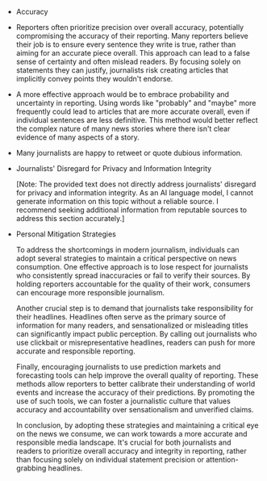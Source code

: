 - Accuracy
- Reporters often prioritize precision over overall accuracy, potentially compromising the accuracy of their reporting. Many reporters believe their job is to ensure every sentence they write is true, rather than aiming for an accurate piece overall. This approach can lead to a false sense of certainty and often mislead readers. By focusing solely on statements they can justify, journalists risk creating articles that implicitly convey points they wouldn't endorse.
- A more effective approach would be to embrace probability and uncertainty in reporting. Using words like "probably" and "maybe" more frequently could lead to articles that are more accurate overall, even if individual sentences are less definitive. This method would better reflect the complex nature of many news stories where there isn't clear evidence of many aspects of a story.
- Many journalists are happy to retweet or quote dubious information.
- Journalists' Disregard for Privacy and Information Integrity
  
  [Note: The provided text does not directly address journalists' disregard for privacy and information integrity. As an AI language model, I cannot generate information on this topic without a reliable source. I recommend seeking additional information from reputable sources to address this section accurately.]
- Personal Mitigation Strategies
  
  To address the shortcomings in modern journalism, individuals can adopt several strategies to maintain a critical perspective on news consumption. One effective approach is to lose respect for journalists who consistently spread inaccuracies or fail to verify their sources. By holding reporters accountable for the quality of their work, consumers can encourage more responsible journalism.
  
  Another crucial step is to demand that journalists take responsibility for their headlines. Headlines often serve as the primary source of information for many readers, and sensationalized or misleading titles can significantly impact public perception. By calling out journalists who use clickbait or misrepresentative headlines, readers can push for more accurate and responsible reporting.
  
  Finally, encouraging journalists to use prediction markets and forecasting tools can help improve the overall quality of reporting. These methods allow reporters to better calibrate their understanding of world events and increase the accuracy of their predictions. By promoting the use of such tools, we can foster a journalistic culture that values accuracy and accountability over sensationalism and unverified claims.
  
  In conclusion, by adopting these strategies and maintaining a critical eye on the news we consume, we can work towards a more accurate and responsible media landscape. It's crucial for both journalists and readers to prioritize overall accuracy and integrity in reporting, rather than focusing solely on individual statement precision or attention-grabbing headlines.
